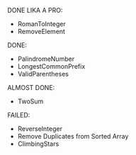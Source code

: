 DONE LIKA A PRO:
- RomanToInteger
- RemoveElement

DONE:
- PalindromeNumber
- LongestCommonPrefix
- ValidParentheses

ALMOST DONE:
- TwoSum

FAILED:
- ReverseInteger
- Remove Duplicates from Sorted Array
- ClimbingStars

